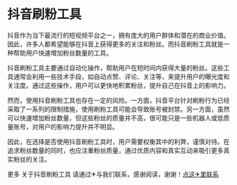 # 抖音刷粉工具

抖音作为当下最流行的短视频平台之一，拥有庞大的用户群体和潜在的商业价值。因此，许多人都希望能够在抖音上获得更多的关注和粉丝。而抖音刷粉工具就是一种帮助用户快速增加粉丝数量的工具。

抖音刷粉工具主要通过自动化操作，帮助用户在短时间内获得大量的粉丝。这些工具通常会利用一些技术手段，如自动点赞、评论、关注等，来提升用户的曝光度和关注度。通过这些操作，用户可以更快地积累粉丝，提升自己在抖音上的影响力。

然而，使用抖音刷粉工具也存在一定的风险。一方面，抖音平台针对刷粉行为已经采取了一系列的限制措施，使用刷粉工具可能会导致账号被封禁。另一方面，虽然可以快速增加粉丝数量，但这些粉丝的质量并不高，很可能只是一些机器人或低质量账号，对用户的影响力提升并不明显。

因此，在选择是否使用抖音刷粉工具时，用户需要权衡其中的利弊，谨慎对待。在追求粉丝数量的同时，也应注重粉丝质量，通过优质内容和真实互动来吸引更多真实粉丝的关注。

更多 关于抖音刷粉工具 请通过✈与我们联系，感谢阅读，谢谢！[点这✈里联系](https://ads.k02.cc)